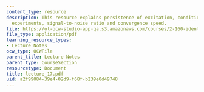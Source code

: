 ```yaml
---
content_type: resource
description: This resource explains persistence of excitation, conditions for informative
  experiments, signal-to-noise ratio and convergence speed.
file: https://ol-ocw-studio-app-qa.s3.amazonaws.com/courses/2-160-identification-estimation-and-learning-spring-2006/a2f9908439e402d9f68fb239e0d49748_lecture_17.pdf
file_type: application/pdf
learning_resource_types:
- Lecture Notes
ocw_type: OCWFile
parent_title: Lecture Notes
parent_type: CourseSection
resourcetype: Document
title: lecture_17.pdf
uid: a2f99084-39e4-02d9-f68f-b239e0d49748
---
```

